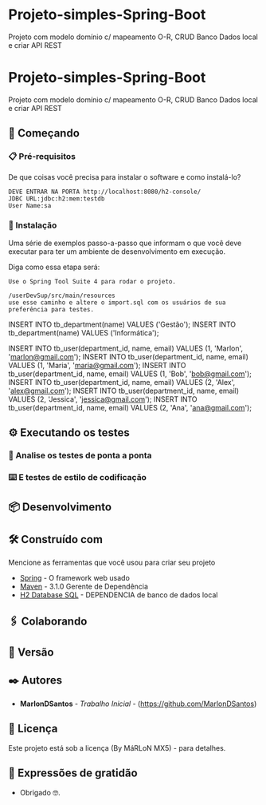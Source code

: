 # Projeto-simples-Spring-Boot
Projeto com modelo domínio c/ mapeamento O-R, CRUD Banco Dados local e criar API REST

# Projeto-simples-Spring-Boot

Projeto com modelo domínio c/ mapeamento O-R, CRUD Banco Dados local e criar API REST

## 🚀 Começando


### 📋 Pré-requisitos

De que coisas você precisa para instalar o software e como instalá-lo?

```
DEVE ENTRAR NA PORTA http://localhost:8080/h2-console/
JDBC URL:jdbc:h2:mem:testdb
User Name:sa
```

### 🔧 Instalação

Uma série de exemplos passo-a-passo que informam o que você deve executar para ter um ambiente de desenvolvimento em execução.

Diga como essa etapa será:

```
Use o Spring Tool Suite 4 para rodar o projeto. 

/userDevSup/src/main/resources
use esse caminho e altere o import.sql com os usuários de sua preferência para testes.
```
INSERT INTO tb_department(name) VALUES ('Gestão');
INSERT INTO tb_department(name) VALUES ('Informática');

INSERT INTO tb_user(department_id, name, email) VALUES (1, 'Marlon', 'marlon@gmail.com');
INSERT INTO tb_user(department_id, name, email) VALUES (1, 'Maria', 'maria@gmail.com');
INSERT INTO tb_user(department_id, name, email) VALUES (1, 'Bob', 'bob@gmail.com');
INSERT INTO tb_user(department_id, name, email) VALUES (2, 'Alex', 'alex@gmail.com');
INSERT INTO tb_user(department_id, name, email) VALUES (2, 'Jessica', 'jessica@gmail.com');
INSERT INTO tb_user(department_id, name, email) VALUES (2, 'Ana', 'ana@gmail.com');


## ⚙️ Executando os testes



### 🔩 Analise os testes de ponta a ponta

### ⌨️ E testes de estilo de codificação

## 📦 Desenvolvimento

## 🛠️ Construído com

Mencione as ferramentas que você usou para criar seu projeto

* [Spring](https://start.spring.io/) - O framework web usado
* [Maven](https://maven.apache.org/) - <version>3.1.0</version> Gerente de Dependência
* [H2 Database SQL](https://start.spring.io/) - DEPENDENCIA de banco de dados local


## 🖇️ Colaborando


## 📌 Versão


## ✒️ Autores


* **MarlonDSantos** - *Trabalho Inicial* - (https://github.com/MarlonDSantos)

## 📄 Licença

Este projeto está sob a licença (By MáRLoN MX5) -[](https://github.com/MarlonDSantos) para detalhes.

## 🎁 Expressões de gratidão
 
* Obrigado 🤓.
